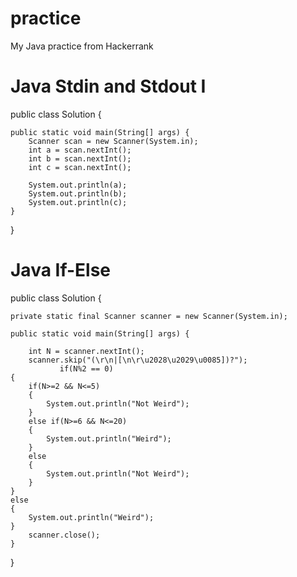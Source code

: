 # practice
My Java practice from Hackerrank

# Java Stdin and Stdout I

public class Solution {

    public static void main(String[] args) {
        Scanner scan = new Scanner(System.in);
        int a = scan.nextInt();
        int b = scan.nextInt();
        int c = scan.nextInt();

        System.out.println(a);
        System.out.println(b);
        System.out.println(c);
    }
}

# Java If-Else

public class Solution {



    private static final Scanner scanner = new Scanner(System.in);

    public static void main(String[] args) {
        
        int N = scanner.nextInt();
        scanner.skip("(\r\n|[\n\r\u2028\u2029\u0085])?");
               if(N%2 == 0)
    {
        if(N>=2 && N<=5)
        {
            System.out.println("Not Weird");
        }
        else if(N>=6 && N<=20)
        {
            System.out.println("Weird");
        }
        else
        {
            System.out.println("Not Weird");
        } 
    }
    else
    {
        System.out.println("Weird");
    }
        scanner.close();
    }
}
